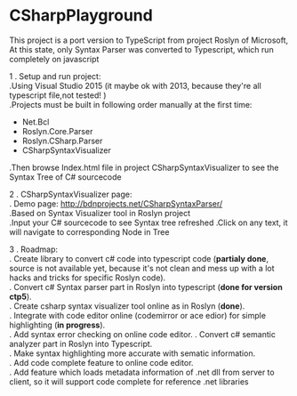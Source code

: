 # CSharpPlayground
 This project is a port version to TypeScript from project Roslyn of Microsoft,   
 At this state, only Syntax Parser was converted to Typescript, which run completely on javascript  

1 . Setup and run project:  
.Using Visual Studio 2015 (it maybe ok with 2013, because they're all typescript file,not tested! )  
.Projects must be built in following order manually at the first time:  
  - Net.Bcl
  - Roslyn.Core.Parser
  - Roslyn.CSharp.Parser
  - CSharpSyntaxVisualizer  
    
.Then browse Index.html file in project CSharpSyntaxVisualizer to see the Syntax Tree of C# sourcecode

2 . CSharpSyntaxVisualizer page:  
 . Demo page: http://bdnprojects.net/CSharpSyntaxParser/  
 .Based on Syntax Visualizer tool in Roslyn project  
 .Input your C# sourcecode to see Syntax tree refreshed
 .Click on any text, it will navigate to corresponding Node in Tree  

3 . Roadmap:  
  . Create library to convert c# code into typescript code (**partialy done**, source is not available yet, because it's not clean and mess up with a lot hacks and tricks for specific Roslyn code).   
  . Convert c# Syntax parser part in Roslyn into typescript (**done for version ctp5**).   
  . Create csharp syntax visualizer tool online as in Roslyn (**done**).        
  . Integrate with code editor online (codemirror or ace edior) for simple highlighting (**in progress**).     
  . Add syntax error checking on online code editor. 
  . Convert c# semantic analyzer part in Roslyn into Typescript.  
  . Make syntax highlighting more accurate with sematic information.  
  . Add code complete feature to online code editor.   
  . Add feature which loads metadata information of .net dll from server to client, so it will support code complete for reference .net libraries





  
